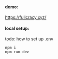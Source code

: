 
#### demo:
https://fullcracy.xyz/


#### local setup:
	
todo: how to set up .env	
	
```
npm i
npm run dev
```


